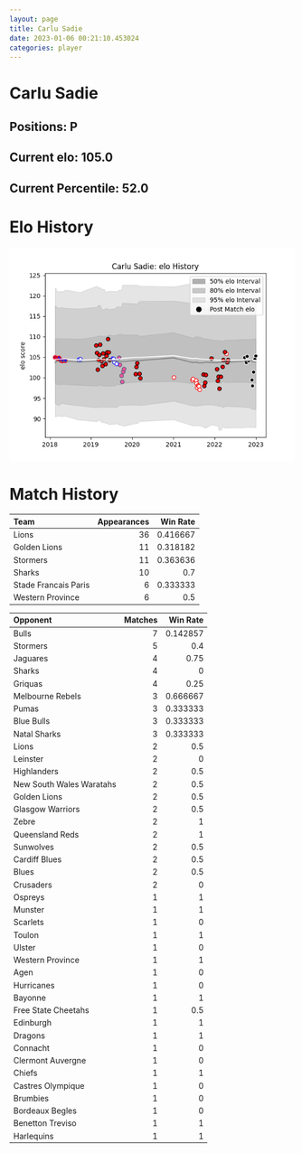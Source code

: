 ```yaml
---  
layout: page  
title: Carlu Sadie  
date: 2023-01-06 00:21:10.453024  
categories: player  
---
```

# Carlu Sadie

## Positions: P

## Current elo: 105.0

## Current Percentile: 52.0

# Elo History


![elo history](history_CarluSadie.png)
# Match History


| Team                 |   Appearances |   Win Rate |
|:---------------------|--------------:|-----------:|
| Lions                |            36 |   0.416667 |
| Golden Lions         |            11 |   0.318182 |
| Stormers             |            11 |   0.363636 |
| Sharks               |            10 |   0.7      |
| Stade Francais Paris |             6 |   0.333333 |
| Western Province     |             6 |   0.5      |

| Opponent                 |   Matches |   Win Rate |
|:-------------------------|----------:|-----------:|
| Bulls                    |         7 |   0.142857 |
| Stormers                 |         5 |   0.4      |
| Jaguares                 |         4 |   0.75     |
| Sharks                   |         4 |   0        |
| Griquas                  |         4 |   0.25     |
| Melbourne Rebels         |         3 |   0.666667 |
| Pumas                    |         3 |   0.333333 |
| Blue Bulls               |         3 |   0.333333 |
| Natal Sharks             |         3 |   0.333333 |
| Lions                    |         2 |   0.5      |
| Leinster                 |         2 |   0        |
| Highlanders              |         2 |   0.5      |
| New South Wales Waratahs |         2 |   0.5      |
| Golden Lions             |         2 |   0.5      |
| Glasgow Warriors         |         2 |   0.5      |
| Zebre                    |         2 |   1        |
| Queensland Reds          |         2 |   1        |
| Sunwolves                |         2 |   0.5      |
| Cardiff Blues            |         2 |   0.5      |
| Blues                    |         2 |   0.5      |
| Crusaders                |         2 |   0        |
| Ospreys                  |         1 |   1        |
| Munster                  |         1 |   1        |
| Scarlets                 |         1 |   0        |
| Toulon                   |         1 |   1        |
| Ulster                   |         1 |   0        |
| Western Province         |         1 |   1        |
| Agen                     |         1 |   0        |
| Hurricanes               |         1 |   0        |
| Bayonne                  |         1 |   1        |
| Free State Cheetahs      |         1 |   0.5      |
| Edinburgh                |         1 |   1        |
| Dragons                  |         1 |   1        |
| Connacht                 |         1 |   0        |
| Clermont Auvergne        |         1 |   0        |
| Chiefs                   |         1 |   1        |
| Castres Olympique        |         1 |   0        |
| Brumbies                 |         1 |   0        |
| Bordeaux Begles          |         1 |   0        |
| Benetton Treviso         |         1 |   1        |
| Harlequins               |         1 |   1        |